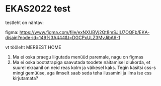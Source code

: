 # EKAS2022 test

testleht on nähtav:    

figma: https://www.figma.com/file/exNXUBVj2Qt8mSJlU7OQFb/EKA-disain?node-id=149%3A444&t=DGCPxULZ3MvJibA6-1

vt tööleht MERBEST HOME


1. Ma ei oska praegu liigutada menüüd paremale, nagu on figmas
2. Ma ei oska bootstrapiga saavutada toodete näitamisel olukorda, et suurel ekraanil on neid reas kolm ja väikesel kaks. Tegin käsitsi css-s mingi gemüüse, aga ilmselt saab seda teha ilusamini ja ilma ise css kirjutamata?
